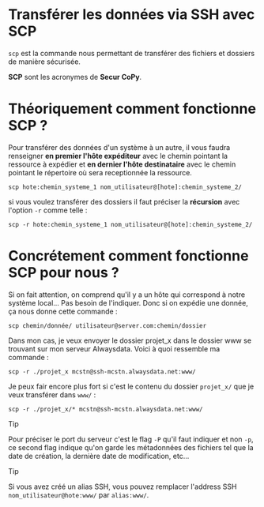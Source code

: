 # Transférer les données via SSH avec SCP

`scp` est la commande nous permettant de transférer des fichiers et dossiers de manière sécurisée.

**SCP** sont les acronymes de **Secur CoPy**.

# Théoriquement comment fonctionne SCP ?

Pour transférer des données d'un système à un autre, il vous faudra renseigner **en premier l'hôte expéditeur** avec le chemin pointant la ressource à expédier et **en dernier l'hôte destinataire** avec le chemin pointant le répertoire où sera receptionnée la ressource.

```shell
scp hote:chemin_systeme_1 nom_utilisateur@[hote]:chemin_systeme_2/
```

si vous voulez transférer des dossiers il faut préciser la **récursion** avec l'option `-r` comme telle :

```shell
scp -r hote:chemin_systeme_1 nom_utilisateur@[hote]:chemin_systeme_2/
```

# Concrétement comment fonctionne SCP pour nous ?

Si on fait attention, on comprend qu'il y a un hôte qui correspond à notre système local... Pas besoin de l'indiquer. Donc si on expédie une donnée, ça nous donne cette commande :

```shell
scp chemin/donnée/ utilisateur@server.com:chemin/dossier
```

Dans mon cas, je veux envoyer le dossier projet_x dans le dossier www se trouvant sur mon serveur Alwaysdata. Voici à quoi ressemble ma commande :

```shell
scp -r ./projet_x mcstn@ssh-mcstn.alwaysdata.net:www/
```

Je peux fair encore plus fort si c'est le contenu du dossier `projet_x/` que je veux transférer dans `www/` :


```shell
scp -r ./projet_x/* mcstn@ssh-mcstn.alwaysdata.net:www/
```

> [!TIP]
> Pour préciser le port du serveur c'est le flag `-P` qu'il faut indiquer et non `-p`, ce second flag indique qu'on garde les métadonnées des fichiers tel que la date de création, la dernière date de modification, etc...

> [!TIP]
> Si vous avez créé un alias SSH, vous pouvez remplacer l'address SSH `nom_utilisateur@hote:www/` par `alias:www/`.